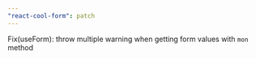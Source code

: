 ```yaml
---
"react-cool-form": patch
---
```


Fix(useForm): throw multiple warning when getting form values with `mon` method
